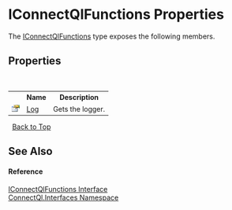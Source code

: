 # IConnectQlFunctions Properties
 

The <a href="T_ConnectQl_Interfaces_IConnectQlFunctions">IConnectQlFunctions</a> type exposes the following members.


## Properties
&nbsp;<table><tr><th></th><th>Name</th><th>Description</th></tr><tr><td>![Public property](media/pubproperty.gif "Public property")</td><td><a href="P_ConnectQl_Interfaces_IConnectQlFunctions_Log">Log</a></td><td>
Gets the logger.</td></tr></table>&nbsp;
<a href="#iconnectqlfunctions-properties">Back to Top</a>

## See Also


#### Reference
<a href="T_ConnectQl_Interfaces_IConnectQlFunctions">IConnectQlFunctions Interface</a><br /><a href="N_ConnectQl_Interfaces">ConnectQl.Interfaces Namespace</a><br />
